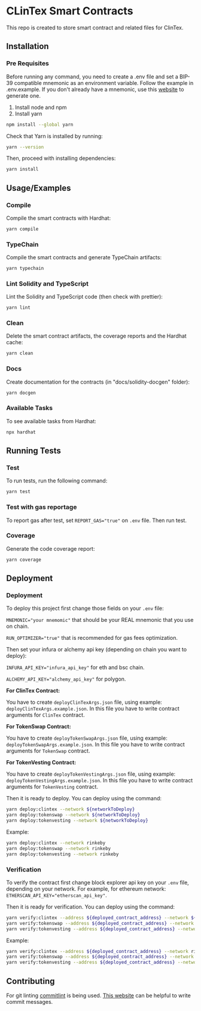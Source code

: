 # CLinTex Smart Contracts

This repo is created to store smart contract and related files for ClinTex.

## Installation

### Pre Requisites

Before running any command, you need to create a .env file and set a BIP-39 compatible mnemonic as an environment variable. Follow the example in .env.example. If you don't already have a mnemonic, use this [website](https://iancoleman.io/bip39/) to generate one.

1. Install node and npm
2. Install yarn

```bash
npm install --global yarn
```

Check that Yarn is installed by running:

```bash
yarn --version
```

Then, proceed with installing dependencies:

```bash
yarn install
```

## Usage/Examples

### Compile

Compile the smart contracts with Hardhat:

```bash
yarn compile
```

### TypeChain

Compile the smart contracts and generate TypeChain artifacts:

```bash
yarn typechain
```

### Lint Solidity and TypeScript

Lint the Solidity and TypeScript code (then check with prettier):

```bash
yarn lint
```

### Clean

Delete the smart contract artifacts, the coverage reports and the Hardhat cache:

```bash
yarn clean
```

### Docs

Create documentation for the contracts (in "docs/solidity-docgen" folder):

```bash
yarn docgen
```

### Available Tasks

To see available tasks from Hardhat:

```bash
npx hardhat
```

## Running Tests

### Test

To run tests, run the following command:

```bash
yarn test
```

### Test with gas reportage

To report gas after test, set `REPORT_GAS="true"` on `.env` file. Then run test.

### Coverage

Generate the code coverage report:

```bash
yarn coverage
```

## Deployment

### Deployment

To deploy this project first change those fields on your `.env` file:

`MNEMONIC="your mnemomic"` that should be your REAL mnemonic that you use on chain.

`RUN_OPTIMIZER="true"` that is recommended for gas fees optimization.

Then set your infura or alchemy api key (depending on chain you want to deploy):

`INFURA_API_KEY="infura_api_key"` for eth and bsc chain.

`ALCHEMY_API_KEY="alchemy_api_key"` for polygon.

**For ClinTex Contract:**

You have to create `deployClinTexArgs.json` file, using example: `deployClinTexArgs.example.json`.
In this file you have to write contract arguments for `ClinTex` contract.

**For TokenSwap Contract:**

You have to create `deployTokenSwapArgs.json` file, using example: `deployTokenSwapArgs.example.json`.
In this file you have to write contract arguments for `TokenSwap` contract.

**For TokenVesting Contract:**

You have to create `deployTokenVestingArgs.json` file, using example: `deployTokenVestingArgs.example.json`.
In this file you have to write contract arguments for `TokenVesting` contract.

Then it is ready to deploy. You can deploy using the command:

```bash
yarn deploy:clintex --network ${networkToDeploy}
yarn deploy:tokenswap --network ${networkToDeploy}
yarn deploy:tokenvesting --network ${networkToDeploy}
```

Example:

```bash
yarn deploy:clintex --network rinkeby
yarn deploy:tokenswap --network rinkeby
yarn deploy:tokenvesting --network rinkeby
```

### Verification

To verify the contract first change block explorer api key on your `.env` file, depending on your network.
For example, for ethereum network:
`ETHERSCAN_API_KEY="etherscan_api_key"`.

Then it is ready for verification. You can deploy using the command:

```bash
yarn verify:clintex --address ${deployed_contract_address} --network ${network}
yarn verify:tokenswap --address ${deployed_contract_address} --network ${network}
yarn verify:tokenvesting --address ${deployed_contract_address} --network ${network}
```

Example:

```bash
yarn verify:clintex --address ${deployed_contract_address} --network rinkeby
yarn verify:tokenswap --address ${deployed_contract_address} --network rinkeby
yarn verify:tokenvesting --address ${deployed_contract_address} --network rinkeby
```

## Contributing

For git linting [commitlint](https://github.com/conventional-changelog/commitlint) is being used. [This website](https://commitlint.io/) can be helpful to write commit messages.

